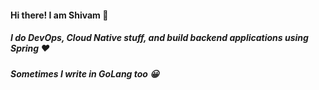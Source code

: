 #### Hi there! I am Shivam 👋
##### I do DevOps, Cloud Native stuff, and build backend applications using Spring ❤️
##### Sometimes I write in GoLang too 😀
